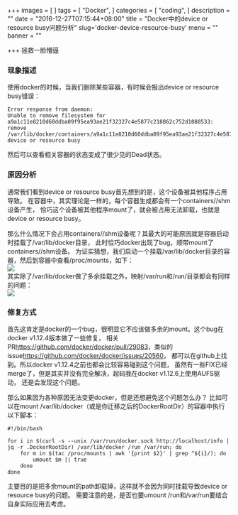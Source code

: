 +++
images = [
]
tags = [
    "Docker",
]
categories = [
    "coding",
]
description = ""
date = "2016-12-27T07:15:44+08:00"
title = "Docker中的device or resource busy问题分析"
slug='docker-device-resource-busy'
menu = ""
banner = ""

+++
拯救一脸懵逼
<!--more-->
### 现象描述
使用docker的时候，当我们删除某些容器，有时候会报出device or resource busy错误：
```
Error response from daemon:
Unable to remove filesystem for
a9a1c11e8210d60ddba09f95ea93ae21f32327c4e5877c218862c752d1088533: 
remove /var/lib/docker/containers/a9a1c11e8210d60ddba09f95ea93ae21f32327c4e5877c218862c752d1088533/shm:
device or resource busy
```
然后可以查看相关容器的状态变成了很少见的Dead状态。

### 原因分析
通常我们看到device or resource busy首先想到的是，这个设备被其他程序占用导致。
在容器中，其实理论是一样的，每个容器生成都会有一个containers/<uuid>/shm设备产生，
恰巧这个设备被其他程序mount了，就会被占用无法卸载，也就是device or resource busy。

那么什么情况下会占用containers/<uuid>/shm设备呢？其最大的可能原因就是容器启动时挂载了/var/lib/docker目录，
此时恰巧docker出现了bug，顺带mount了containers/<uuid>/shm设备。
为证实猜想，我们启动一个挂载/var/lib/docker目录的容器，然后到容器中查看/proc/mounts，如下：  
![](http://ww3.sinaimg.cn/large/006tKfTcjw1fb4znsftd3j30kh08ntfm.jpg)  
其实除了/var/lib/docker做了多余挂载之外，映射/var/run和/run/目录都会有同样的问题：  
![](http://ww3.sinaimg.cn/large/006tKfTcjw1fb4zo5bmavj30ex04n0u4.jpg)

### 修复方式
首先这肯定是docker的一个bug，很明显它不应该做多余的mount。这个bug在docker v1.12.4版本做了一些修复，
相关PR<https://github.com/docker/docker/pull/29083>，类似的issue<https://github.com/docker/docker/issues/20560>，
都可以在github上找到。所以docker v1.12.4之前也都会比较容易碰到这个问题，
虽然有一些FIX已经merge了，但是其实并没有完全解决，起码我在docker v1.12.6上使用AUFS驱动，
还是会发现这个问题。

那么如果因为各种原因无法变更docker，但是还想避免这个问题怎么办？
比如可以在mount /var/lib/docker（或是你迁移之后的DockerRootDir）的容器中执行以下脚本：
```
#!/bin/bash

for i in $(curl -s --unix /var/run/docker.sock http://localhost/info | jq -r .DockerRootDir) /var/lib/docker /run /var/run; do
    for m in $(tac /proc/mounts | awk '{print $2}' | grep ^${i}/); do
        umount $m || true
    done
done
```
主要目的是把多余mount的path卸载掉，这样就不会因为同时挂载导致device or resource busy的问题。
需要注意的是，是否也要umount /run和/var/run要结合自身实际应用去考虑。


